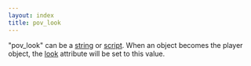 ```yaml
---
layout: index
title: pov_look
---
```


"pov\_look" can be a [string](../types/string.html) or [script](../types/script.html). When an object becomes the player object, the [look](look.html) attribute will be set to this value.
